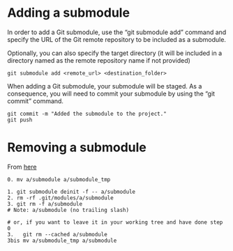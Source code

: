 
# Adding a submodule

In order to add a Git submodule, use the “git submodule add” command and specify the URL of the Git remote repository to be included as a submodule.

Optionally, you can also specify the target directory (it will be included in a directory named as the remote repository name if not provided)

```shell
git submodule add <remote_url> <destination_folder>
```

When adding a Git submodule, your submodule will be staged. As a consequence, you will need to commit your submodule by using the “git commit” command.
```shell
git commit -m "Added the submodule to the project."
git push
```

# Removing a submodule

From [here](https://stackoverflow.com/questions/1260748/how-do-i-remove-a-submodule/16162000)

```text
0. mv a/submodule a/submodule_tmp

1. git submodule deinit -f -- a/submodule    
2. rm -rf .git/modules/a/submodule
3. git rm -f a/submodule
# Note: a/submodule (no trailing slash)

# or, if you want to leave it in your working tree and have done step 0
3.   git rm --cached a/submodule
3bis mv a/submodule_tmp a/submodule
```